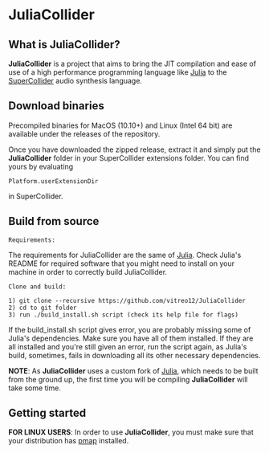 JuliaCollider
=============

What is JuliaCollider?
----------------------

**JuliaCollider** is a project that aims to bring the JIT compilation and ease of use of a high performance programming language like [Julia] to the [SuperCollider] audio synthesis language. 

[SuperCollider]:https://supercollider.github.io/

Download binaries
-----------------

Precompiled binaries for MacOS (10.10+) and Linux (Intel 64 bit) are available under the releases of the repository.

Once you have downloaded the zipped release, extract it and simply put the **JuliaCollider** folder in your SuperCollider extensions folder. You can find yours by evaluating
    
    Platform.userExtensionDir

in SuperCollider.

Build from source
-----------------

`Requirements:`

The requirements for JuliaCollider are the same of [Julia]. Check Julia's README for required software that you might need to install on your machine in order to correctly build JuliaCollider.

[Julia]: https://github.com/JuliaLang/julia

`Clone and build:`

    1) git clone --recursive https://github.com/vitreo12/JuliaCollider
    2) cd to git folder
    3) run ./build_install.sh script (check its help file for flags)

If the build_install.sh script gives error, you are probably missing some of Julia's dependencies. Make sure you have all of them installed. If they are all installed and you're still given an error, run the script again, as Julia's build, sometimes, fails in downloading all its other necessary dependencies.

**NOTE**: As **JuliaCollider** uses a custom fork of [Julia], which needs to be built from the ground up, the first time you will be compiling  **JuliaCollider** will take some time.

Getting started
---------------

**FOR LINUX USERS**: In order to use **JuliaCollider**, you must make sure that your distribution has [pmap] installed.

[pmap]: https://linux.die.net/man/1/pmap